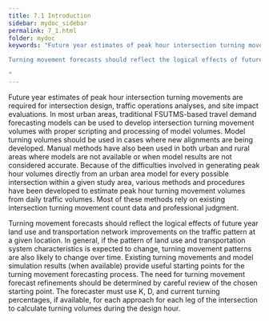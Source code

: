 ```yaml
---
title: 7.1 Introduction
sidebar: mydoc_sidebar
permalink: 7_1.html
folder: mydoc
keywords: "Future year estimates of peak hour intersection turning movements are required for intersection design, traffic operations analyses, and site impact evaluations. In most urban areas, traditional FSUTMS-based travel demand forecasting models can be used to develop intersection turning movement volumes with proper scripting and processing of model volumes. Model turning volumes should be used in cases where new alignments are being developed. Manual methods have also been used in both urban and rural areas where models are not available or when model results are not considered accurate. Because of the difficulties involved in generating peak hour volumes directly from an urban area model for every possible intersection within a given study area, various methods and procedures have been developed to estimate peak hour turning movement volumes from daily traffic volumes. Most of these methods rely on existing intersection turning movement count data and professional judgment.

Turning movement forecasts should reflect the logical effects of future year land use and transportation network improvements on the traffic pattern at a given location. In general, if the pattern of land use and transportation system characteristics is expected to change, turning movement patterns are also likely to change over time. Existing turning movements and model simulation results (when available) provide useful starting points for the turning movement forecasting process. The need for turning movement forecast refinements should be determined by careful review of the chosen starting point. The forecaster must use K, D, and current turning percentages, if available, for each approach for each leg of the intersection to calculate turning volumes during the design hour.

"
---
```


<style>
  div{text-align: justify;}
</style>

Future year estimates of peak hour intersection turning movements are required for intersection design, traffic operations analyses, and site impact evaluations. In most urban areas, traditional FSUTMS-based travel demand forecasting models can be used to develop intersection turning movement volumes with proper scripting and processing of model volumes. Model turning volumes should be used in cases where new alignments are being developed. Manual methods have also been used in both urban and rural areas where models are not available or when model results are not considered accurate. Because of the difficulties involved in generating peak hour volumes directly from an urban area model for every possible intersection within a given study area, various methods and procedures have been developed to estimate peak hour turning movement volumes from daily traffic volumes. Most of these methods rely on existing intersection turning movement count data and professional judgment.

Turning movement forecasts should reflect the logical effects of future year land use and transportation network improvements on the traffic pattern at a given location. In general, if the pattern of land use and transportation system characteristics is expected to change, turning movement patterns are also likely to change over time. Existing turning movements and model simulation results (when available) provide useful starting points for the turning movement forecasting process. The need for turning movement forecast refinements should be determined by careful review of the chosen starting point. The forecaster must use K, D, and current turning percentages, if available, for each approach for each leg of the intersection to calculate turning volumes during the design hour.

















